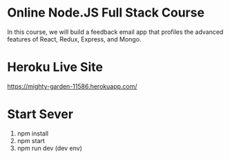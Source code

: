 # Online Node.JS Full Stack Course
  In this course, we will build a feedback email app that profiles the advanced features of React, Redux, Express, and Mongo.  

# Heroku Live Site
  https://mighty-garden-11586.herokuapp.com/

# Start Sever
  1. npm install
  2. npm start
  3. npm run dev (dev env)
